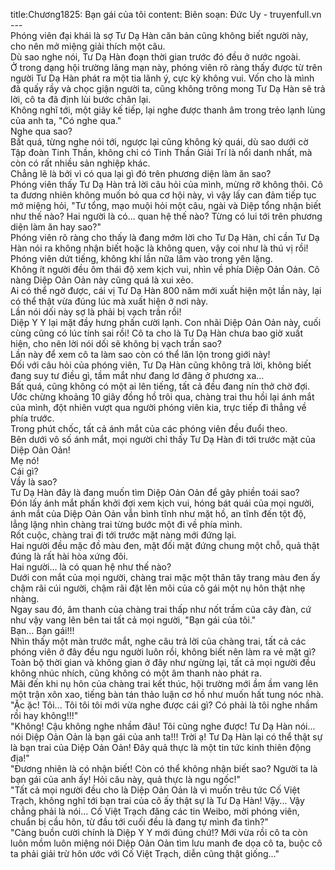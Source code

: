 title:Chương1825: Bạn gái của tôi
content:
Biên soạn: Đức Uy - truyenfull.vn<br>---<br>Phóng viên đại khái là sợ Tư Dạ Hàn căn bản cũng không biết người này, cho nên mở miệng giải thích một câu.<br>Dù sao nghe nói, Tư Dạ Hàn đoạn thời gian trước đó đều ở nước ngoài.<br>Ở trong dạng hội trường lãng mạn này, phóng viên rõ ràng thấy được từ trên người Tư Dạ Hàn phát ra một tia lãnh ý, cực kỳ không vui. Vốn cho là mình đã quấy rầy và chọc giận người ta, cũng không trông mong Tư Dạ Hàn sẽ trả lời, cô ta đã định lùi bước chân lại.<br>Không nghĩ tới, một giây kế tiếp, lại nghe được thanh âm trong trẻo lạnh lùng của anh ta, "Có nghe qua."<br>Nghe qua sao?<br>Bất quá, từng nghe nói tới, ngược lại cũng không kỳ quái, dù sao dưới cờ Tập đoàn Tinh Thần, không chỉ có Tinh Thần Giải Trí là nổi danh nhất, mà còn có rất nhiều sản nghiệp khác.<br>Chẳng lẽ là bởi vì có qua lại gì đó trên phương diện làm ăn sao?<br>Phóng viên thấy Tư Dạ Hàn trả lời câu hỏi của mình, mừng rỡ không thôi. Cô ta đương nhiên không muốn bỏ qua cơ hội này, vì vậy lấy can đảm tiếp tục mở miệng hỏi, "Tư tổng, mạo muội hỏi một câu, ngài và Diệp tổng nhận biết như thế nào? Hai người là có... quan hệ thế nào? Từng có lui tới trên phương diện làm ăn hay sao?"<br>Phóng viên rõ ràng cho thấy là đang mớm lời cho Tư Dạ Hàn, chỉ cần Tư Dạ Hàn nói ra không nhận biết hoặc là không quen, vậy coi như là thú vị rồi!<br>Phóng viên dứt tiếng, không khí lần nữa lâm vào trong yên lặng.<br>Không ít người đều ôm thái độ xem kịch vui, nhìn về phía Diệp Oản Oản. Cô nàng Diệp Oản Oản này cũng quá là xui xẻo.<br>Ai có thể ngờ được, cái vị Tư Dạ Hàn 800 năm mới xuất hiện một lần này, lại có thể thật vừa đúng lúc mà xuất hiện ở nơi này.<br>Lần nói dối này sợ là phải bị vạch trần rồi!<br>Diệp Y Y lại mặt đầy hưng phấn cười lạnh. Con nhãi Diệp Oản Oản này, cuối cùng cũng có lúc tính sai rồi! Cô ta cho là Tư Dạ Hàn chưa bao giờ xuất hiện, cho nên lời nói dối sẽ không bị vạch trần sao?<br>Lần này để xem cô ta làm sao còn có thể lăn lộn trong giới này!<br>Đối với câu hỏi của phóng viên, Tư Dạ Hàn cũng không trả lời, không biết đang suy tư điều gì, tầm mắt như đang lơ đãng ở phương xa…<br>Bất quá, cũng không có một ai lên tiếng, tất cả đều đang nín thở chờ đợi.<br>Ước chừng khoảng 10 giây đồng hồ trôi qua, chàng trai thu hồi lại ánh mắt của mình, đột nhiên vượt qua người phóng viên kia, trực tiếp đi thẳng về phía trước.<br>Trong phút chốc, tất cả ánh mắt của các phóng viên đều đuổi theo.<br>Bên dưới vô số ánh mắt, mọi người chỉ thấy Tư Dạ Hàn đi tới trước mặt của Diệp Oản Oản!<br>Mẹ nó!<br>Cái gì?<br>Vầy là sao?<br>Tư Dạ Hàn đây là đang muốn tìm Diệp Oản Oản để gây phiền toái sao?<br>Đón lấy ánh mắt phấn khởi đợi xem kịch vui, hóng bát quái của mọi người, ánh mắt của Diệp Oản Oản vẫn bình tĩnh như mặt hồ, an tĩnh đến tột độ, lẳng lặng nhìn chàng trai từng bước một đi về phía mình.<br>Rốt cuộc, chàng trai đi tới trước mặt nàng mới đứng lại.<br>Hai người đều mặc đồ màu đen, mặt đối mặt đứng chung một chỗ, quả thật đúng là rất hài hòa xứng đôi.<br>Hai người... là có quan hệ như thế nào?<br>Dưới con mắt của mọi người, chàng trai mặc một thân tây trang màu đen ấy chậm rãi cúi người, chậm rãi đặt lên môi của cô gái một nụ hôn thật nhẹ nhàng.<br>Ngay sau đó, âm thanh của chàng trai thấp như nốt trầm của cây đàn, cứ như vậy vang lên bên tai tất cả mọi người, "Bạn gái của tôi."<br>Bạn... Bạn gái!!!<br>Nhìn thấy một màn trước mắt, nghe câu trả lời của chàng trai, tất cả các phóng viên ở đây đều ngu người luôn rồi, không biết nên làm ra vẻ mặt gì?<br>Toàn bộ thời gian và không gian ở đây như ngừng lại, tất cả mọi người đều không nhúc nhích, cũng không có một âm thanh nào phát ra.<br>Mãi đến khi nụ hôn của chàng trai kết thúc, hội trường mới ầm ầm vang lên một trận xôn xao, tiếng bàn tán thảo luận cơ hồ như muốn hất tung nóc nhà.<br>"Ặc ặc! Tôi... Tôi tôi tôi mới vừa nghe được cái gì? Có phải là tôi nghe nhầm rồi hay không!!!"<br>"Không! Cậu không nghe nhầm đâu! Tôi cũng nghe được! Tư Dạ Hàn nói... nói Diệp Oản Oản là bạn gái của anh ta!!! Trời ạ! Tư Dạ Hàn lại có thể thật sự là bạn trai của Diệp Oản Oản! Đây quả thực là một tin tức kinh thiên động địa!"<br>"Đương nhiên là có nhận biết! Còn có thể không nhận biết sao? Người ta là bạn gái của anh ấy! Hỏi câu này, quả thực là ngu ngốc!"<br>"Tất cả mọi người đều cho là Diệp Oản Oản là vì muốn trêu tức Cố Việt Trạch, không nghĩ tới bạn trai của cô ấy thật sự là Tư Dạ Hàn! Vậy... Vậy chẳng phải là nói... Cố Việt Trạch đăng các tin Weibo, mời phóng viên, chuẩn bị cầu hôn, từ đầu tới cuối đều là đang tự mình đa tình?"<br>"Càng buồn cười chính là Diệp Y Y mới đúng chứ!? Mới vừa rồi cô ta còn luôn mồm luôn miệng nói Diệp Oản Oản tìm lưu manh đe dọa cô ta, buộc cô ta phải giải trừ hôn ước với Cố Việt Trạch, diễn cũng thật giống..."